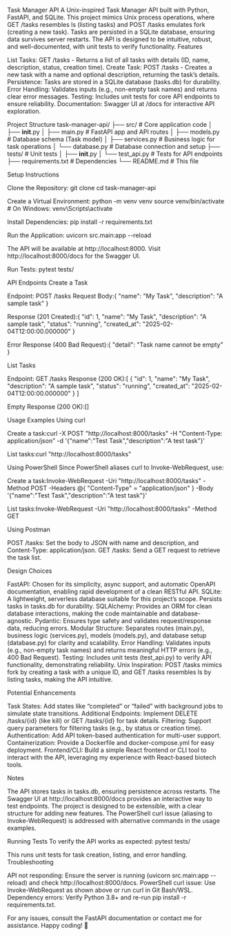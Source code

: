Task Manager API
A Unix-inspired Task Manager API built with Python, FastAPI, and SQLite. This project mimics Unix process operations, where GET /tasks resembles ls (listing tasks) and POST /tasks emulates fork (creating a new task). Tasks are persisted in a SQLite database, ensuring data survives server restarts. The API is designed to be intuitive, robust, and well-documented, with unit tests to verify functionality.
Features

List Tasks: GET /tasks - Returns a list of all tasks with details (ID, name, description, status, creation time).
Create Task: POST /tasks - Creates a new task with a name and optional description, returning the task’s details.
Persistence: Tasks are stored in a SQLite database (tasks.db) for durability.
Error Handling: Validates inputs (e.g., non-empty task names) and returns clear error messages.
Testing: Includes unit tests for core API endpoints to ensure reliability.
Documentation: Swagger UI at /docs for interactive API exploration.

Project Structure
task-manager-api/
├── src/                     # Core application code
│   ├── __init__.py
│   ├── main.py           # FastAPI app and API routes
│   ├── models.py         # Database schema (Task model)
│   ├── services.py       # Business logic for task operations
│   └── database.py       # Database connection and setup
├── tests/                   # Unit tests
│   ├── __init__.py
│   └── test_api.py       # Tests for API endpoints
├── requirements.txt         # Dependencies
└── README.md               # This file

Setup Instructions

Clone the Repository:
git clone <repository-url>
cd task-manager-api


Create a Virtual Environment:
python -m venv venv
source venv/bin/activate  # On Windows: venv\Scripts\activate


Install Dependencies:
pip install -r requirements.txt


Run the Application:
uvicorn src.main:app --reload

The API will be available at http://localhost:8000. Visit http://localhost:8000/docs for the Swagger UI.

Run Tests:
pytest tests/



API Endpoints
Create a Task

Endpoint: POST /tasks
Request Body:{
  "name": "My Task",
  "description": "A sample task"
}


Response (201 Created):{
  "id": 1,
  "name": "My Task",
  "description": "A sample task",
  "status": "running",
  "created_at": "2025-02-04T12:00:00.000000"
}


Error Response (400 Bad Request):{
  "detail": "Task name cannot be empty"
}



List Tasks

Endpoint: GET /tasks
Response (200 OK):[
  {
    "id": 1,
    "name": "My Task",
    "description": "A sample task",
    "status": "running",
    "created_at": "2025-02-04T12:00:00.000000"
  }
]


Empty Response (200 OK):[]



Usage Examples
Using curl

Create a task:curl -X POST "http://localhost:8000/tasks" -H "Content-Type: application/json" -d '{"name":"Test Task","description":"A test task"}'


List tasks:curl "http://localhost:8000/tasks"



Using PowerShell
Since PowerShell aliases curl to Invoke-WebRequest, use:

Create a task:Invoke-WebRequest -Uri "http://localhost:8000/tasks" -Method POST -Headers @{ "Content-Type" = "application/json" } -Body '{"name":"Test Task","description":"A test task"}'


List tasks:Invoke-WebRequest -Uri "http://localhost:8000/tasks" -Method GET



Using Postman

POST /tasks: Set the body to JSON with name and description, and Content-Type: application/json.
GET /tasks: Send a GET request to retrieve the task list.

Design Choices

FastAPI: Chosen for its simplicity, async support, and automatic OpenAPI documentation, enabling rapid development of a clean RESTful API.
SQLite: A lightweight, serverless database suitable for this project’s scope. Persists tasks in tasks.db for durability.
SQLAlchemy: Provides an ORM for clean database interactions, making the code maintainable and database-agnostic.
Pydantic: Ensures type safety and validates request/response data, reducing errors.
Modular Structure: Separates routes (main.py), business logic (services.py), models (models.py), and database setup (database.py) for clarity and scalability.
Error Handling: Validates inputs (e.g., non-empty task names) and returns meaningful HTTP errors (e.g., 400 Bad Request).
Testing: Includes unit tests (test_api.py) to verify API functionality, demonstrating reliability.
Unix Inspiration: POST /tasks mimics fork by creating a task with a unique ID, and GET /tasks resembles ls by listing tasks, making the API intuitive.

Potential Enhancements

Task States: Add states like “completed” or “failed” with background jobs to simulate state transitions.
Additional Endpoints: Implement DELETE /tasks/{id} (like kill) or GET /tasks/{id} for task details.
Filtering: Support query parameters for filtering tasks (e.g., by status or creation time).
Authentication: Add API token-based authentication for multi-user support.
Containerization: Provide a Dockerfile and docker-compose.yml for easy deployment.
Frontend/CLI: Build a simple React frontend or CLI tool to interact with the API, leveraging my experience with React-based biotech tools.

Notes

The API stores tasks in tasks.db, ensuring persistence across restarts.
The Swagger UI at http://localhost:8000/docs provides an interactive way to test endpoints.
The project is designed to be extensible, with a clear structure for adding new features.
The PowerShell curl issue (aliasing to Invoke-WebRequest) is addressed with alternative commands in the usage examples.

Running Tests
To verify the API works as expected:
pytest tests/

This runs unit tests for task creation, listing, and error handling.
Troubleshooting

API not responding: Ensure the server is running (uvicorn src.main:app --reload) and check http://localhost:8000/docs.
PowerShell curl issue: Use Invoke-WebRequest as shown above or run curl in Git Bash/WSL.
Dependency errors: Verify Python 3.8+ and re-run pip install -r requirements.txt.

For any issues, consult the FastAPI documentation or contact me for assistance.
Happy coding! 🚀
